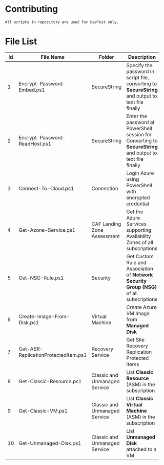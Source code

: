 # Contributing
```
All scripts in repository are used for DevTest only.
```

# File List
| Id | File Name | Folder | Description |
| - | - | - | - |
| 1 | Encrypt-Password-Embed.ps1 | SecureString | Specify the password in script file, converting to **SecureString** and output to text file finally |
| 2 | Encrypt-Password-ReadHost.ps1 | SecureString | Enter the password at PowerShell session for Converting to **SecureString** and output to text file finally |
| 3 | Connect-To-Cloud.ps1 | Connection | Login Azure using PowerShell with encrypted credential |
| 4 | Get-Azone-Service.ps1 | CAF Landing Zone Assessment | Get the Azure Services supporting Availability Zones of all subscriptions |
| 5 | Get-NSG-Rule.ps1 | Security | Get Custom Rule and Association of **Network Security Group (NSG)** of all subscriptions |
| 6 | Create-Image-From-Disk.ps1 | Virtual Machine | Create Azure VM Image from **Managed Disk** |
| 7 | Get-ASR-ReplicationProtectedItem.ps1 | Recovery Service | Get Site Recovery Replication Protected Items |
| 8 | Get-Classic-Resource.ps1 | Classic and Unmanaged Service | List **Classic Resource** (ASM) in the subscription |
| 9 | Get-Classic-VM.ps1 | Classic and Unmanaged Service | List **Classic Virtual Machine** (ASM) in the subscription |
| 10 | Get-Unmanaged-Disk.ps1 | Classic and Unmanaged Service | List **Unmanaged Disk** attached to a VM |
